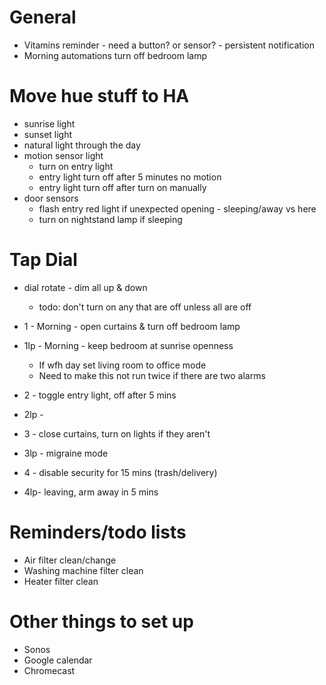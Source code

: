 # General
- Vitamins reminder - need a button? or sensor? - persistent notification
- Morning automations turn off bedroom lamp


# Move hue stuff to HA
 - sunrise light
 - sunset light
 - natural light through the day
 - motion sensor light
   - turn on entry light
   - entry light turn off after 5 minutes no motion
   - entry light turn off after turn on manually
 - door sensors
    - flash entry red light if unexpected opening - sleeping/away vs here
    - turn on nightstand lamp if sleeping



# Tap Dial
 - dial rotate - dim all up & down
    - todo: don't turn on any that are off unless all are off

 - 1 - Morning - open curtains & turn off bedroom lamp
 - 1lp - Morning - keep bedroom at sunrise openness
    - If wfh day set living room to office mode
    - Need to make this not run twice if there are two alarms

 - 2 - toggle entry light, off after 5 mins
 - 2lp -

 - 3 - close curtains, turn on lights if they aren't
 - 3lp - migraine mode

 - 4 - disable security for 15 mins (trash/delivery)
 - 4lp- leaving, arm away in 5 mins

# Reminders/todo lists
- Air filter clean/change
- Washing machine filter clean
- Heater filter clean




# Other things to set up
- Sonos
- Google calendar
- Chromecast